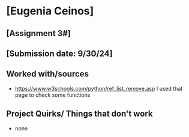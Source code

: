 # [Eugenia Ceinos]
## [Assignment 3#]
## [Submission date: 9/30/24]
## Worked with/sources 
* https://www.w3schools.com/python/ref_list_remove.asp I used that page to check some functions
## Project Quirks/ Things that don't work
* none
